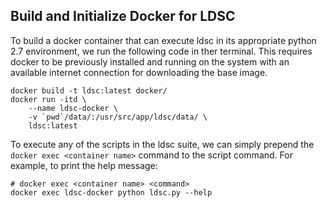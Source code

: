 

## Build and Initialize Docker for LDSC

To build a docker container that can execute ldsc in its appropriate python 2.7 environment, we run the following code in ther terminal. This requires docker to be previously installed and running on the system with an available internet connection for downloading the base image.

```{bash}
docker build -t ldsc:latest docker/
docker run -itd \
    --name ldsc-docker \
    -v `pwd`/data/:/usr/src/app/ldsc/data/ \
    ldsc:latest
```

To execute any of the scripts in the ldsc suite, we can simply prepend the `docker exec <container name>` command to the script command. For example, to print the help message: 

```
# docker exec <container name> <command>
docker exec ldsc-docker python ldsc.py --help
```

